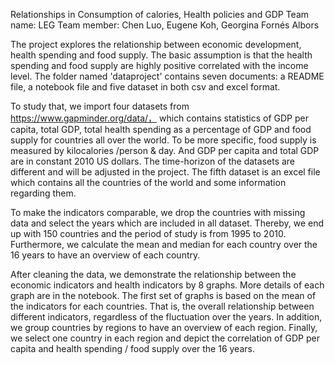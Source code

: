 Relationships in Consumption of calories, Health policies and GDP
Team name: LEG
Team member: Chen Luo, Eugene Koh, Georgina Fornés Albors

The project explores the relationship between economic development, health spending and food supply. The basic assumption is that the health spending and food supply are highly positive correlated with the income level. The folder named 'dataproject' contains seven documents: a README file, a notebook file and five dataset in both csv and excel format.

To study that, we import four datasets from https://www.gapminder.org/data/， which contains statistics of GDP per capita, total GDP, total health spending as a percentage of GDP and food supply for countries all over the world. To be more specific, food supply is measured by kilocalories /person & day. And GDP per capita and total GDP are in constant 2010 US dollars. The time-horizon of the datasets are different and will be adjusted in the project. The fifth dataset is an excel file which contains all the countries of the world and some information regarding them.

To make the indicators comparable, we drop the countries with missing data and select the years which are included in all dataset. Thereby, we end up with 150 countries and the period of study is from 1995 to 2010. Furthermore, we calculate the mean and median for each country over the 16 years to have an overview of each country.

After cleaning the data, we demonstrate the relationship between the economic indicators and health indicators by 8 graphs. More details of each graph are in the notebook. The first set of graphs is based on the mean of the indicators for each countries. That is, the overall relationship between different indicators, regardless of the fluctuation over the years. In addition, we group countries by regions to have an overview of each region. Finally, we select one country in each region and depict the correlation of GDP per capita and health spending / food supply over the 16 years.
